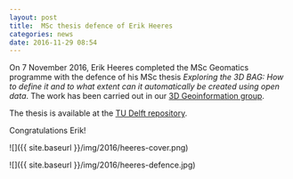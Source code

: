 ```yaml
---
layout: post
title:  MSc thesis defence of Erik Heeres
categories: news
date: 2016-11-29 08:54
---
```


On 7 November 2016, Erik Heeres completed the MSc Geomatics programme with the defence of his MSc thesis <i>Exploring the 3D BAG: How to define it and to what extent can it automatically be created using open data</i>.
The work has been carried out in our [3D Geoinformation group](https://3d.bk.tudelft.nl).

The thesis is available at the [TU Delft repository](http://resolver.tudelft.nl/uuid:bb4a1667-1d6f-41ac-b12e-fb70c0013881).

Congratulations Erik!

![]({{ site.baseurl }}/img/2016/heeres-cover.png)



![]({{ site.baseurl }}/img/2016/heeres-defence.jpg)
